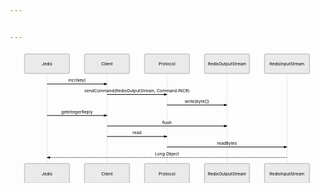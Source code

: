 ```yaml
---


---
```


<div class="mermaid"><svg xmlns="http://www.w3.org/2000/svg" id="mermaid-svg-LWZz7a39zAcZhTs6" height="100%" width="100%" style="max-width:1050px;" viewBox="-50 -10 1050 441"><g></g><g><line id="actor5" x1="75" y1="5" x2="75" y2="430" class="actor-line" stroke-width="0.5px" stroke="#999"></line><rect x="0" y="0" fill="#eaeaea" stroke="#666" width="150" height="65" rx="3" ry="3" class="actor"></rect><text x="75" y="32.5" dominant-baseline="central" alignment-baseline="central" class="actor" style="text-anchor: middle;"><tspan x="75" dy="0">Jedis</tspan></text></g><g><line id="actor6" x1="275" y1="5" x2="275" y2="430" class="actor-line" stroke-width="0.5px" stroke="#999"></line><rect x="200" y="0" fill="#eaeaea" stroke="#666" width="150" height="65" rx="3" ry="3" class="actor"></rect><text x="275" y="32.5" dominant-baseline="central" alignment-baseline="central" class="actor" style="text-anchor: middle;"><tspan x="275" dy="0">Client</tspan></text></g><g><line id="actor7" x1="475" y1="5" x2="475" y2="430" class="actor-line" stroke-width="0.5px" stroke="#999"></line><rect x="400" y="0" fill="#eaeaea" stroke="#666" width="150" height="65" rx="3" ry="3" class="actor"></rect><text x="475" y="32.5" dominant-baseline="central" alignment-baseline="central" class="actor" style="text-anchor: middle;"><tspan x="475" dy="0">Protocol</tspan></text></g><g><line id="actor8" x1="675" y1="5" x2="675" y2="430" class="actor-line" stroke-width="0.5px" stroke="#999"></line><rect x="600" y="0" fill="#eaeaea" stroke="#666" width="150" height="65" rx="3" ry="3" class="actor"></rect><text x="675" y="32.5" dominant-baseline="central" alignment-baseline="central" class="actor" style="text-anchor: middle;"><tspan x="675" dy="0">RedisOutputStream</tspan></text></g><g><line id="actor9" x1="875" y1="5" x2="875" y2="430" class="actor-line" stroke-width="0.5px" stroke="#999"></line><rect x="800" y="0" fill="#eaeaea" stroke="#666" width="150" height="65" rx="3" ry="3" class="actor"></rect><text x="875" y="32.5" dominant-baseline="central" alignment-baseline="central" class="actor" style="text-anchor: middle;"><tspan x="875" dy="0">RedisInputStream</tspan></text></g><defs><marker id="arrowhead" refX="5" refY="2" markerWidth="6" markerHeight="4" orient="auto"><path d="M 0,0 V 4 L6,2 Z"></path></marker></defs><defs><marker id="crosshead" markerWidth="15" markerHeight="8" orient="auto" refX="16" refY="4"><path fill="black" stroke="#000000" stroke-width="1px" d="M 9,2 V 6 L16,4 Z" style="stroke-dasharray: 0, 0;"></path><path fill="none" stroke="#000000" stroke-width="1px" d="M 0,1 L 6,7 M 6,1 L 0,7" style="stroke-dasharray: 0, 0;"></path></marker></defs><g><text x="175" y="93" class="messageText" style="text-anchor: middle;">incr(key)</text><line x1="75" y1="100" x2="275" y2="100" class="messageLine0" stroke-width="2" stroke="black" marker-end="url(#arrowhead)" style="fill: none;"></line></g><g><text x="375" y="128" class="messageText" style="text-anchor: middle;">sendCommand(RedisOutputStream, Command.INCR)</text><line x1="275" y1="135" x2="475" y2="135" class="messageLine0" stroke-width="2" stroke="black" marker-end="url(#arrowhead)" style="fill: none;"></line></g><g><text x="575" y="163" class="messageText" style="text-anchor: middle;">write(byte[])</text><line x1="475" y1="170" x2="675" y2="170" class="messageLine0" stroke-width="2" stroke="black" marker-end="url(#arrowhead)" style="fill: none;"></line></g><g><text x="175" y="198" class="messageText" style="text-anchor: middle;">getIntegerReply</text><line x1="75" y1="205" x2="275" y2="205" class="messageLine0" stroke-width="2" stroke="black" marker-end="url(#arrowhead)" style="fill: none;"></line></g><g><text x="475" y="233" class="messageText" style="text-anchor: middle;">flush</text><line x1="275" y1="240" x2="675" y2="240" class="messageLine0" stroke-width="2" stroke="black" marker-end="url(#arrowhead)" style="fill: none;"></line></g><g><text x="375" y="268" class="messageText" style="text-anchor: middle;">read</text><line x1="275" y1="275" x2="475" y2="275" class="messageLine0" stroke-width="2" stroke="black" marker-end="url(#arrowhead)" style="fill: none;"></line></g><g><text x="675" y="303" class="messageText" style="text-anchor: middle;">readBytes</text><line x1="475" y1="310" x2="875" y2="310" class="messageLine0" stroke-width="2" stroke="black" marker-end="url(#arrowhead)" style="fill: none;"></line></g><g><text x="475" y="338" class="messageText" style="text-anchor: middle;">Long Object</text><line x1="875" y1="345" x2="75" y2="345" class="messageLine1" stroke-width="2" stroke="black" marker-end="url(#arrowhead)" style="stroke-dasharray: 3, 3; fill: none;"></line></g><g><rect x="0" y="365" fill="#eaeaea" stroke="#666" width="150" height="65" rx="3" ry="3" class="actor"></rect><text x="75" y="397.5" dominant-baseline="central" alignment-baseline="central" class="actor" style="text-anchor: middle;"><tspan x="75" dy="0">Jedis</tspan></text></g><g><rect x="200" y="365" fill="#eaeaea" stroke="#666" width="150" height="65" rx="3" ry="3" class="actor"></rect><text x="275" y="397.5" dominant-baseline="central" alignment-baseline="central" class="actor" style="text-anchor: middle;"><tspan x="275" dy="0">Client</tspan></text></g><g><rect x="400" y="365" fill="#eaeaea" stroke="#666" width="150" height="65" rx="3" ry="3" class="actor"></rect><text x="475" y="397.5" dominant-baseline="central" alignment-baseline="central" class="actor" style="text-anchor: middle;"><tspan x="475" dy="0">Protocol</tspan></text></g><g><rect x="600" y="365" fill="#eaeaea" stroke="#666" width="150" height="65" rx="3" ry="3" class="actor"></rect><text x="675" y="397.5" dominant-baseline="central" alignment-baseline="central" class="actor" style="text-anchor: middle;"><tspan x="675" dy="0">RedisOutputStream</tspan></text></g><g><rect x="800" y="365" fill="#eaeaea" stroke="#666" width="150" height="65" rx="3" ry="3" class="actor"></rect><text x="875" y="397.5" dominant-baseline="central" alignment-baseline="central" class="actor" style="text-anchor: middle;"><tspan x="875" dy="0">RedisInputStream</tspan></text></g></svg></div>

